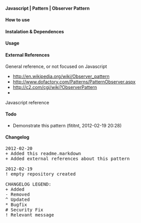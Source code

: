 #### Javascript | Pattern | Observer Pattern


#### How to use

#### Instalation & Dependences

#### Usage

#### External References

General reference, or not focused on Javascript
- http://en.wikipedia.org/wiki/Observer_pattern
- http://www.dofactory.com/Patterns/PatternObserver.aspx
- http://c2.com/cgi/wiki?ObserverPattern
- 

Javascript reference

#### Todo
- Demonstrate this pattern (fititnt, 2012-02-19 20:28)

#### Changelog
<pre>
2012-02-20
+ Added this readme.markdown
+ Added external references about this pattern

2012-02-19
! empty repository created

CHANGELOG LEGEND:
+ Added
- Removed
^ Updated
* Bugfix
# Security Fix
! Relevant message
</pre>